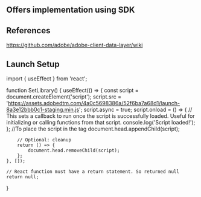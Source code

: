 ## Offers implementation using SDK


## References
https://github.com/adobe/adobe-client-data-layer/wiki


## Launch Setup

import { useEffect } from 'react';

function SetLibrary() {
    useEffect(() => {
        const script = document.createElement('script');
        script.src = 'https://assets.adobedtm.com/4a0c5698386a/52f6ba7a68d1/launch-8a3e12bbb0c1-staging.min.js';
        script.async = true;
        script.onload = () => {
            // This sets a callback to run once the script is successfully loaded. Useful for initializing or calling functions from that script.
            console.log('Script loaded!');
        };
        //To place the script in the <head> tag
        document.head.appendChild(script);

        // Optional: cleanup
        return () => {
            document.head.removeChild(script);
        };
    }, []);

    // React function must have a return statement. So returned null
    return null;
}

